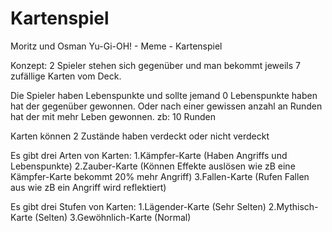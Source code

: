# Kartenspiel

Moritz und Osman 
Yu-Gi-OH! - Meme - Kartenspiel

Konzept:
2 Spieler stehen sich gegenüber und man bekommt jeweils 7 zufällige Karten vom Deck.

Die Spieler haben Lebenspunkte und sollte jemand 0 Lebenspunkte haben hat der gegenüber gewonnen.
Oder nach einer gewissen anzahl an Runden hat der mit mehr Leben gewonnen. zb: 10 Runden

Karten können 2 Zustände haben verdeckt oder nicht verdeckt

Es gibt drei Arten von Karten:
1.Kämpfer-Karte (Haben Angriffs und Lebenspunkte)
2.Zauber-Karte (Können Effekte auslösen wie zB eine Kämpfer-Karte bekommt 20% mehr Angriff)
3.Fallen-Karte (Rufen Fallen aus wie zB ein Angriff wird reflektiert)

Es gibt drei Stufen von Karten:
1.Lägender-Karte (Sehr Selten)
2.Mythisch-Karte (Selten)
3.Gewöhnlich-Karte (Normal) 


